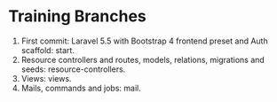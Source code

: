 # Training Branches

1. First commit: Laravel 5.5 with Bootstrap 4 frontend preset and Auth scaffold: start.
2. Resource controllers and routes, models, relations, migrations and seeds: resource-controllers.
3. Views: views.
4. Mails, commands and jobs: mail.
